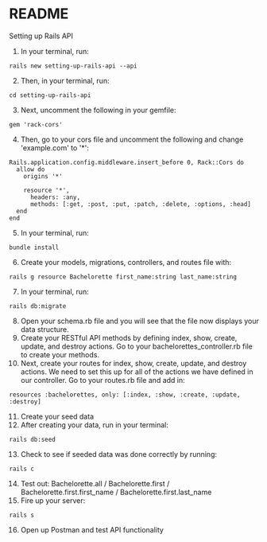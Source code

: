 # README

Setting up Rails API

1. In your terminal, run:
```
rails new setting-up-rails-api --api
```
2. Then, in your terminal, run:
```
cd setting-up-rails-api
```
3. Next, uncomment the following in your gemfile:
```
gem 'rack-cors'
```
4. Then, go to your cors file and uncomment the following and change 'example.com' to '*':
```
Rails.application.config.middleware.insert_before 0, Rack::Cors do
  allow do
    origins '*'

    resource '*',
      headers: :any,
      methods: [:get, :post, :put, :patch, :delete, :options, :head]
  end
end
```
5. In your terminal, run:
```
bundle install
```
6. Create your models, migrations, controllers, and routes file with:
```
rails g resource Bachelorette first_name:string last_name:string
```
7. In your terminal, run:
```
rails db:migrate
```
8. Open your schema.rb file and you will see that the file now displays your data structure.
9. Create your RESTful API methods by defining index, show, create, update, and destroy actions. Go to your bachelorettes_controller.rb file to create your methods.
10. Next, create your routes for index, show, create, update, and destroy actions. We need to set this up for all of the actions we have defined in our controller. Go to your routes.rb file and add in:
```
resources :bachelorettes, only: [:index, :show, :create, :update, :destroy]
```
11. Create your seed data
12. After creating your data, run in your terminal:
```
rails db:seed
```
13. Check to see if seeded data was done correctly by running:
```
rails c
```
14. Test out: Bachelorette.all / Bachelorette.first / Bachelorette.first.first_name / Bachelorette.first.last_name
15. Fire up your server:
```
rails s
```
16. Open up Postman and test API functionality